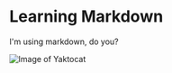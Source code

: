 # Learning Markdown
I'm using markdown, do you?

![Image of Yaktocat](https://octodex.github.com/images/yaktocat.png)
